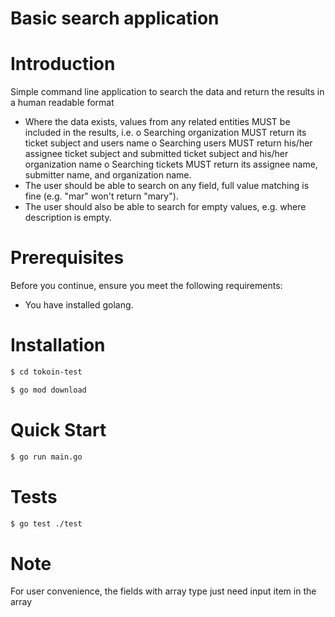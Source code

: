 # Basic search application 
# Introduction
Simple command line application to search the data and return the results in a human readable format
- Where the data exists, values from any related entities MUST be included in the results, i.e.  o Searching organization MUST return its ticket subject and users name o Searching users MUST return his/her assignee ticket subject and submitted ticket subject and his/her organization name o Searching tickets MUST return its assignee name, submitter name, and organization name. 
- The user should be able to search on any field, full value matching is fine (e.g. "mar" won't return "mary"). 
- The user should also be able to search for empty values, e.g. where description is empty. 
# Prerequisites
Before you continue, ensure you meet the following requirements:
- You have installed golang.

# Installation
```bash
$ cd tokoin-test
```
```bash
$ go mod download
```

# Quick Start
```bash
$ go run main.go
```

# Tests
```bash
$ go test ./test
```

# Note
For user convenience, the fields with array type just need input item in the array 